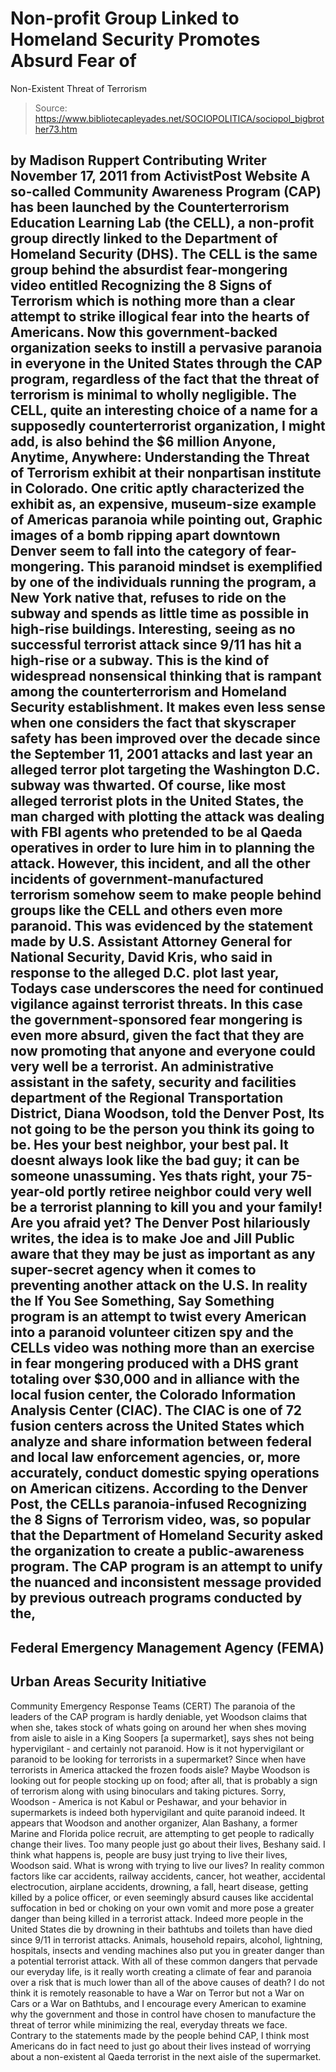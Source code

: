 # Non-profit Group Linked to Homeland Security Promotes Absurd Fear of 
Non-Existent Threat of Terrorism

> Source: https://www.bibliotecapleyades.net/SOCIOPOLITICA/sociopol_bigbrother73.htm

by Madison Ruppert
Contributing Writer
November 17, 2011
from
ActivistPost Website
A so-called Community Awareness Program (CAP) has been launched by the
Counterterrorism Education Learning Lab (the CELL), a non-profit group
directly linked to the Department of Homeland Security (DHS).
The CELL is the same group behind the absurdist fear-mongering video
entitled Recognizing the 8 Signs of Terrorism which is nothing more than a
clear attempt to strike illogical fear into the hearts of Americans.
Now this government-backed organization seeks to instill a pervasive
paranoia in everyone in the United States through the CAP program,
regardless of the fact that the
threat of terrorism is minimal to wholly
negligible.
The CELL, quite an interesting choice of a name for a supposedly
counterterrorist organization, I might add, is also behind the $6 million
Anyone, Anytime, Anywhere: Understanding the Threat of Terrorism
exhibit at
their nonpartisan institute in Colorado.
One critic aptly characterized the exhibit as,
an expensive, museum-size
example of Americas paranoia while pointing out, Graphic images of a bomb
ripping apart downtown Denver seem to fall into the category of
fear-mongering.
This paranoid mindset is exemplified by one of the individuals running the
program, a New York native that,
refuses to ride on the subway and spends as
little time as possible in high-rise buildings.
Interesting, seeing as no successful terrorist attack since 9/11 has hit a
high-rise or a subway.
This is the kind of widespread nonsensical thinking
that is rampant among the counterterrorism and Homeland Security
establishment.
It makes even less sense when one considers the fact that
skyscraper safety
has been improved over the decade since the
September 11, 2001 attacks and
last year an alleged terror plot targeting the Washington D.C. subway
was
thwarted.
Of course, like most alleged terrorist plots in the United States, the man
charged with plotting the attack was dealing with FBI agents who pretended
to be al Qaeda operatives in order to lure him in to planning the attack.
However, this incident, and all the other incidents of
government-manufactured terrorism somehow seem to make people behind groups
like the CELL and others even more paranoid.
This was evidenced by the statement made by U.S. Assistant Attorney General
for National Security, David Kris, who said in response to the alleged D.C.
plot last year,
Todays case underscores the need for continued vigilance
against terrorist threats.
In this case the government-sponsored fear mongering is even more absurd,
given the fact that they are now promoting that anyone and everyone could
very well be a terrorist.
An administrative assistant in the safety, security and facilities
department of the Regional Transportation District, Diana Woodson, told the
Denver Post,
Its not going to be the person you think its going to be.
Hes your best neighbor, your best pal. It doesnt always look like the bad
guy; it can be someone unassuming.
Yes thats right, your 75-year-old portly retiree neighbor could very well
be a terrorist planning to kill you and your family! Are you afraid yet?
The Denver Post hilariously
writes,
the idea is to make Joe and Jill Public
aware that they may be just as important as any super-secret agency when it
comes to preventing another attack on the U.S.
In reality the If You See Something, Say Something program is an attempt
to twist every American into a paranoid volunteer citizen spy and the CELLs
video was nothing more than an exercise in fear mongering produced with a
DHS grant totaling over $30,000 and in alliance with the local fusion
center, the Colorado Information Analysis Center (CIAC).
The CIAC is one of 72
fusion centers across the United States which analyze
and share information between federal and local law enforcement agencies,
or, more accurately, conduct domestic spying operations on American
citizens.
According to the Denver Post, the CELLs paranoia-infused Recognizing the 8
Signs of Terrorism video, was,
so popular that the Department of Homeland
Security asked the organization to create a public-awareness program.
The CAP program is an attempt to unify the nuanced and inconsistent
message provided by previous outreach programs conducted by the,
-
Federal
Emergency Management Agency (FEMA)
-
Urban Areas Security Initiative
-
Community Emergency Response Teams
(CERT)
The paranoia of the leaders of the CAP program is hardly deniable, yet
Woodson claims that when she,
takes stock of whats going on around her when
shes moving from aisle to aisle in a King Soopers [a supermarket], says
shes not being hypervigilant - and certainly not paranoid.
How is it not hypervigilant or paranoid to be looking for terrorists in a
supermarket? Since when have terrorists in America attacked the frozen foods
aisle?
Maybe Woodson is looking out for people stocking up on food; after all, that
is probably a sign of terrorism along with using binoculars and taking
pictures.
Sorry, Woodson - America is not
Kabul or
Peshawar, and your behavior in
supermarkets is indeed both hypervigilant and quite paranoid indeed.
It appears that Woodson and another organizer, Alan Bashany, a former Marine
and Florida police recruit, are attempting to get people to radically change
their lives.
Too many people just go about their lives, Beshany said. I think what
happens is, people are busy just trying to live their lives, Woodson said.
What is wrong with trying to live our lives?
In reality
common factors like
car accidents, railway accidents, cancer, hot weather, accidental
electrocution, airplane accidents, drowning, a fall, heart disease, getting
killed by a police officer, or even seemingly absurd causes like accidental
suffocation in bed or choking on your own vomit
and more pose a greater
danger than being killed in a terrorist attack.
Indeed more people in the United States die by
drowning in their bathtubs
and toilets than have died since 9/11 in terrorist attacks.
Animals, household repairs, alcohol, lightning, hospitals, insects and
vending machines
also put you in greater danger than a potential terrorist
attack.
With all of these common dangers that pervade our everyday life, is it
really worth creating a climate of fear and paranoia over a risk that is
much lower than all of the above causes of death?
I do not think it is remotely reasonable to have a War on Terror but not a
War on Cars or a War on Bathtubs, and I encourage every American to
examine why the government and those in control have chosen to manufacture
the threat of terror while minimizing the real, everyday threats we face.
Contrary to the statements made by the people behind CAP, I think most
Americans do in fact need to just go about their lives instead of worrying
about a non-existent al Qaeda terrorist in the next aisle of the
supermarket.
